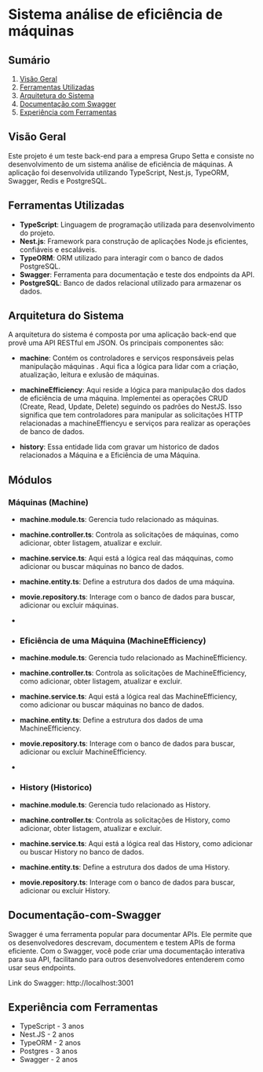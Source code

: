 # Sistema análise de eficiência de máquinas

## Sumário

1. [Visão Geral](#visão-geral)
2. [Ferramentas Utilizadas](#ferramentas-utilizadas)
3. [Arquitetura do Sistema](#arquitetura-do-sistema)
5. [Documentação com Swagger](#documentação-com-swagger)
6. [Experiência com Ferramentas](#experiência-com-ferramentas)

## Visão Geral

Este projeto é um teste back-end para a empresa Grupo Setta e consiste no desenvolvimento de um sistema análise de eficiência de máquinas. A aplicação foi desenvolvida utilizando TypeScript, Nest.js, TypeORM, Swagger, Redis e PostgreSQL.

## Ferramentas Utilizadas

- **TypeScript**: Linguagem de programação utilizada para desenvolvimento do projeto.
- **Nest.js**: Framework para construção de aplicações Node.js eficientes, confiáveis e escaláveis.
- **TypeORM**: ORM utilizado para interagir com o banco de dados PostgreSQL.
- **Swagger**: Ferramenta para documentação e teste dos endpoints da API.
- **PostgreSQL**: Banco de dados relacional utilizado para armazenar os dados.

## Arquitetura do Sistema

A arquitetura do sistema é composta por uma aplicação back-end que provê uma API RESTful em JSON. Os principais componentes são:

- **machine**: Contém os controladores e serviços responsáveis pelas manipulação máquinas . Aqui fica a lógica para lidar com a criação, atualização, leitura e exlusão de máquinas.

- **machineEfficiency**: Aqui reside a lógica para manipulação dos dados de eficiência de uma máquina. Implementei as operações CRUD (Create, Read, Update, Delete) seguindo os padrões do NestJS. Isso significa que tem controladores para manipular as solicitações HTTP relacionadas a machineEffiencyu e serviços para realizar as operações de banco de dados.

- **history**: Essa entidade lida com gravar um historico de dados relacionados a Máquina e a Eficiência de uma Máquina.

## Módulos


### Máquinas (Machine)

- **machine.module.ts**: Gerencia tudo relacionado as máquinas.
- **machine.controller.ts**: Controla as solicitações de máquinas, como adicionar, obter listagem, atualizar e excluir.
- **machine.service.ts**: Aqui está a lógica real das máqquinas, como adicionar ou buscar máquinas no banco de dados.
- **machine.entity.ts**: Define a estrutura dos dados de uma máquina.
- **movie.repository.ts**: Interage com o banco de dados para buscar, adicionar ou excluir máquinas.
- 
- ### Eficiência de uma Máquina (MachineEfficiency)

- **machine.module.ts**: Gerencia tudo relacionado as MachineEfficiency.
- **machine.controller.ts**: Controla as solicitações de MachineEfficiency, como adicionar, obter listagem, atualizar e excluir.
- **machine.service.ts**: Aqui está a lógica real das MachineEfficiency, como adicionar ou buscar máquinas no banco de dados.
- **machine.entity.ts**: Define a estrutura dos dados de uma MachineEfficiency.
- **movie.repository.ts**: Interage com o banco de dados para buscar, adicionar ou excluir MachineEfficiency.
- 
- ### History (Historico)

- **machine.module.ts**: Gerencia tudo relacionado as History.
- **machine.controller.ts**: Controla as solicitações de History, como adicionar, obter listagem, atualizar e excluir.
- **machine.service.ts**: Aqui está a lógica real das History, como adicionar ou buscar History no banco de dados.
- **machine.entity.ts**: Define a estrutura dos dados de uma History.
- **movie.repository.ts**: Interage com o banco de dados para buscar, adicionar ou excluir History.


## Documentação-com-Swagger

<p>Swagger é uma ferramenta popular para documentar APIs. Ele permite que os desenvolvedores descrevam, documentem e testem APIs de forma eficiente. Com o Swagger, você pode criar uma documentação interativa para sua API, facilitando para outros desenvolvedores entenderem como usar seus endpoints.</p>
<p>Link do Swagger: <a>http://localhost:3001</a></p>


## Experiência com Ferramentas

- TypeScript - 3 anos
- Nest.JS - 2 anos
- TypeORM - 2 anos
- Postgres - 3 anos
- Swagger - 2 anos

